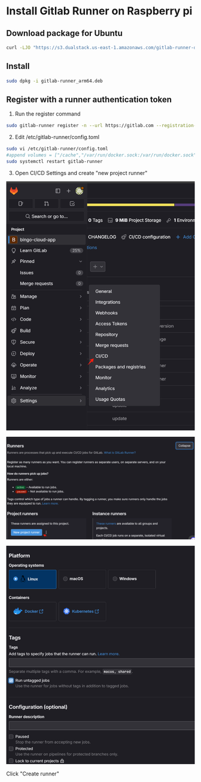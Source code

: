 # Install Gitlab Runner on Raspberry pi

## Download package for Ubuntu

```bash
curl -LJO "https://s3.dualstack.us-east-1.amazonaws.com/gitlab-runner-downloads/latest/deb/gitlab-runner_arm64.deb"
```

## Install

```bash
sudo dpkg -i gitlab-runner_arm64.deb
```

## Register with a runner authentication token

1. Run the register command
```bash
sudo gitlab-runner register -n --url https://gitlab.com --registration-token [token-key-xxx] --executor docker --description "Deployment Runner" --docker-image "docker:stable" --tag-list deployment --docker-privileged

```

2. Edit /etc/gitlab-runner/config.toml

```bash
sudo vi /etc/gitlab-runner/config.toml
#append volumes = ["/cache","/var/run/docker.sock:/var/run/docker.sock"]
sudo systemctl restart gitlab-runner
```
3. Open CI/CD Settings and create "new project runner"

![Settings/CI/CD](image.png)

![Settings/CI/CD/Runner](image-1.png)

![Create Runner](image-2.png)

Click "Create runner"